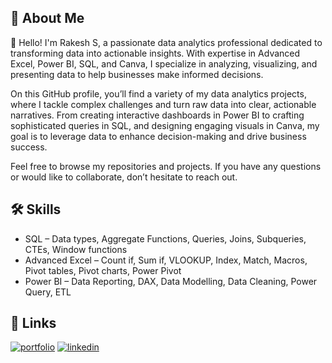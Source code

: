
## 🚀 About Me
👋 Hello! I'm Rakesh S, a passionate data analytics professional dedicated to transforming data into actionable insights. With expertise in Advanced Excel, Power BI, SQL, and Canva, I specialize in analyzing, visualizing, and presenting data to help businesses make informed decisions.

On this GitHub profile, you’ll find a variety of my data analytics projects, where I tackle complex challenges and turn raw data into clear, actionable narratives. From creating interactive dashboards in Power BI to crafting sophisticated queries in SQL, and designing engaging visuals in Canva, my goal is to leverage data to enhance decision-making and drive business success.

Feel free to browse my repositories and projects. If you have any questions or would like to collaborate, don’t hesitate to reach out.

## 🛠 Skills
- SQL – Data types, Aggregate Functions, Queries, Joins, Subqueries, CTEs, Window functions
- Advanced Excel – Count if, Sum if, VLOOKUP, Index, Match, Macros, Pivot tables, Pivot charts, Power Pivot
- Power BI – Data Reporting, DAX, Data Modelling, Data Cleaning, Power Query, ETL

## 🔗 Links
[![portfolio](https://img.shields.io/badge/my_portfolio-000?style=for-the-badge&logo=ko-fi&logoColor=white)](https://www.datascienceportfol.io/rakeshnaidu)
[![linkedin](https://img.shields.io/badge/linkedin-0A66C2?style=for-the-badge&logo=linkedin&logoColor=white)]([www.linkedin.com/in/rakeshnaidu18](https://www.linkedin.com/in/rakeshnaidu18/))
